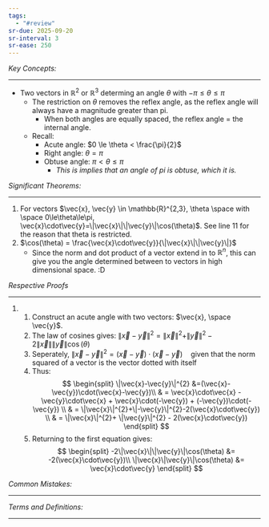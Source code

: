 ```yaml
---
tags:
  - "#review"
sr-due: 2025-09-20
sr-interval: 3
sr-ease: 250
---
```

*Key Concepts:*
___
- Two vectors in $\mathbb{R}^2$ or $\mathbb{R}^3$ determing an angle $\theta$ with $-\pi \le \theta \le \pi$
	- The restriction on $\theta$ removes the reflex angle, as the reflex angle will always have a magnitude greater than pi.
		- When both angles are equally spaced, the reflex angle = the internal angle. 
	- Recall: 
		- Acute angle: $0 \le \theta < \frac{\pi}{2}$ 
		- Right angle: $\theta = \pi$
		- Obtuse angle: $\pi < \theta \le \pi$
			- *This is implies that an angle of pi is obtuse, which it is.*

*Significant Theorems:*
___
1. For vectors $\vec{x}, \vec{y} \in \mathbb{R}^{2,3}, \theta \space with \space  0\le\theta\le\pi, \vec{x}\cdot\vec{y}=\|\vec{x}\|\|\vec{y}\|\cos(\theta)$. See line 11  for the reason that theta is restricted. 
2. $\cos(\theta) = \frac{\vec{x}\cdot\vec{y}}{\|\vec{x}\|\|\vec{y}\|}$ 
	- Since the norm and dot product of a vector extend in to $\mathbb{R}^n$, this can give you the angle determined between to vectors in high dimensional space. :D 

*Respective Proofs*
___
1. 
	1. Construct an acute angle with two vectors: $\vec{x}, \space \vec{y}$.
	2. The law of cosines gives: $\|\vec{x}-\vec{y}\|^{2}= \|\vec{x}\|^{2}+\|\vec{y}\|^{2} -2\|\vec{x}\|\|\vec{y}\|\cos(\theta)$ 
	3. Seperately, $\|\vec{x}-\vec{y}\|^{2}=(\vec{x}-\vec{y})\cdot(\vec{x}-\vec{y}) \quad \text{given that the norm squared of a vector is the vector dotted with itself}$
	4. Thus: $$
	\begin{split}
		\|\vec{x}-\vec{y}\|^{2} &=(\vec{x}-\vec{y})\cdot(\vec{x}-\vec{y})\\
		& = \vec{x}\cdot\vec{x} - \vec{y}\cdot\vec{x} + \vec{x}\cdot(-\vec{y}) + (-\vec{y})\cdot(-\vec{y}) \\
		& = \|\vec{x}\|^{2}+\|-\vec{y}\|^{2}-2(\vec{x}\cdot\vec{y}) \\
		 & = \|\vec{x}\|^{2}+ \|\vec{y}\|^{2} - 2(\vec{x}\cdot\vec{y})
	\end{split}
	$$
	5. Returning to the first equation gives: $$
	\begin{split}
		-2\|\vec{x}\|\|\vec{y}\|\cos(\theta) &= -2(\vec{x}\cdot\vec{y})\\
		\|\vec{x}\|\vec{y}\|\cos(\theta) &= \vec{x}\cdot\vec{y}
	\end{split}
	$$


*Common Mistakes:*
___

*Terms and Definitions:*
___

